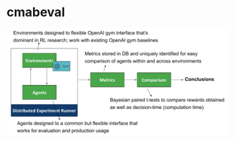 # cmabeval

![Simulation-Based Framework Components](images/simulation-based-framework-components.png)

